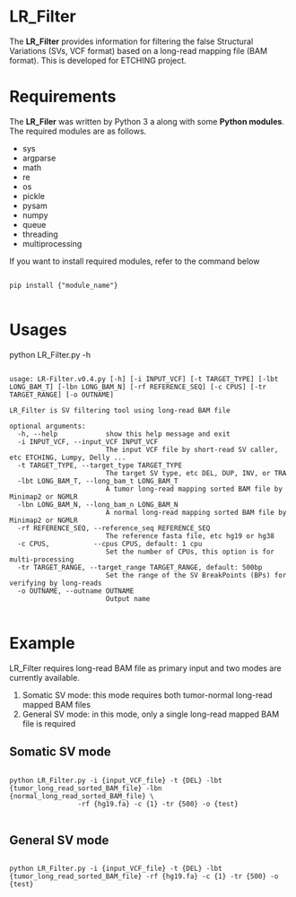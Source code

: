 # LR_Filter
The **LR_Filter** provides information for filtering the false Structural Variations (SVs, VCF format) based on a long-read mapping file (BAM format).
This is developed for ETCHING project.

# Requirements
The **LR_Filer** was written by Python 3 a along with some **Python modules**. The required modules are as follows.

* sys
* argparse
* math
* re
* os
* pickle
* pysam
* numpy
* queue
* threading
* multiprocessing

If you want to install required modules, refer to the command below
<pre>
<code>
pip install {"module_name"}
</code>
</pre>

# Usages
python LR_Filter.py -h

<pre>
<code>
usage: LR-Filter.v0.4.py [-h] [-i INPUT_VCF] [-t TARGET_TYPE] [-lbt LONG_BAM_T] [-lbn LONG_BAM_N] [-rf REFERENCE_SEQ] [-c CPUS] [-tr TARGET_RANGE] [-o OUTNAME]

LR_Filter is SV filtering tool using long-read BAM file

optional arguments:
  -h, --help            show this help message and exit
  -i INPUT_VCF, --input_VCF INPUT_VCF
                        The input VCF file by short-read SV caller, etc ETCHING, Lumpy, Delly ...
  -t TARGET_TYPE, --target_type TARGET_TYPE
                        The target SV type, etc DEL, DUP, INV, or TRA
  -lbt LONG_BAM_T, --long_bam_t LONG_BAM_T
                        A tumor long-read mapping sorted BAM file by Minimap2 or NGMLR
  -lbn LONG_BAM_N, --long_bam_n LONG_BAM_N
                        A normal long-read mapping sorted BAM file by Minimap2 or NGMLR
  -rf REFERENCE_SEQ, --reference_seq REFERENCE_SEQ
                        The reference fasta file, etc hg19 or hg38
  -c CPUS,           --cpus CPUS, default: 1 cpu
                        Set the number of CPUs, this option is for multi-processing
  -tr TARGET_RANGE, --target_range TARGET_RANGE, default: 500bp
                        Set the range of the SV BreakPoints (BPs) for verifying by long-reads
  -o OUTNAME, --outname OUTNAME
                        Output name
</code>
</pre>

# Example
LR_Filter requires long-read BAM file as primary input and two modes are currently available.
1. Somatic SV mode: this mode requires both tumor-normal long-read mapped BAM files
2. General SV mode: in this mode, only a single long-read mapped BAM file is required

## Somatic SV mode
<pre>
<code>
python LR_Filter.py -i {input_VCF_file} -t {DEL} -lbt {tumor_long_read_sorted_BAM_file} -lbn {normal_long_read_sorted_BAM_file} \
                 -rf {hg19.fa} -c {1} -tr {500} -o {test}
</code>
</pre>

## General SV mode
<pre>
<code>
python LR_Filter.py -i {input_VCF_file} -t {DEL} -lbt {tumor_long_read_sorted_BAM_file} -rf {hg19.fa} -c {1} -tr {500} -o {test}
</code>
</pre>
